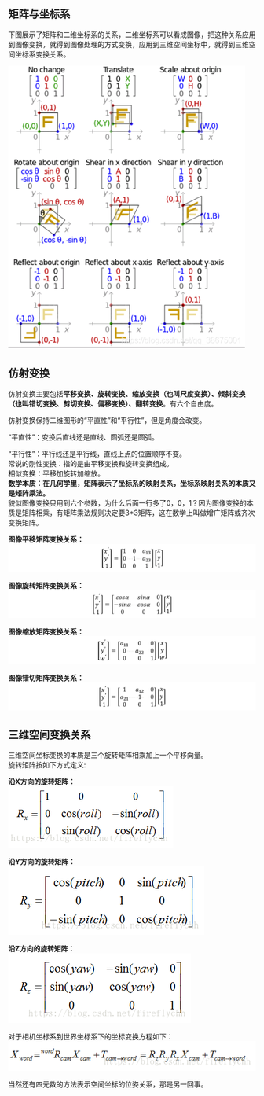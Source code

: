 ## 矩阵与坐标系

下图展示了矩阵和二维坐标系的关系，二维坐标系可以看成图像，把这种关系应用到图像变换，就得到图像处理的方式变换，应用到三维空间坐标中，就得到三维空间坐标系变换关系。

 ![在这里插入图片描述](vx_images/592605919255652.png)

## 仿射变换

仿射变换主要包括**平移变换、旋转变换、缩放变换（也叫尺度变换）、倾斜变换（也叫错切变换、剪切变换、偏移变换）、翻转变换**。有六个自由度。

仿射变换保持二维图形的“平直性”和“平行性”，但是角度会改变。

“平直性”：变换后直线还是直线、圆弧还是圆弧。

“平行性”：平行线还是平行线，直线上点的位置顺序不变。  
常说的刚性变换：指的是由平移变换和旋转变换组成。  
相似变换：平移加旋转加缩放。  
**数学本质：在几何学里，矩阵表示了坐标系的映射关系，坐标系映射关系的本质又是矩阵乘法。**  
貌似图像变换只用到六个参数，为什么后面一行多了0，0，1？因为图像变换的本质是矩阵相乘，有矩阵乘法规则决定要3\*3矩阵，这在数学上叫做增广矩阵或齐次变换矩阵。 
 
**图像平移矩阵变换关系：**  
![在这里插入图片描述](vx_images/588525919236973.png)  


**图像旋转矩阵变换关系：**
![在这里插入图片描述](vx_images/587445919258358.png)


**图像缩放矩阵变换关系：**
![在这里插入图片描述](vx_images/586115919237816.png)


**图像错切矩阵变换关系：**
![在这里插入图片描述](vx_images/585045919245246.png)

## 三维空间变换关系

三维空间坐标变换的本质是三个旋转矩阵相乘加上一个平移向量。  
旋转矩阵按如下方式定义:

**沿X方向的旋转矩阵：**  
![在这里插入图片描述](vx_images/582945919234769.png)  

**沿Y方向的旋转矩阵：**  
![在这里插入图片描述](vx_images/580865919247778.png)  

**沿Z方向的旋转矩阵：**  
![在这里插入图片描述](vx_images/578835919260438.png)


对于相机坐标系到世界坐标系下的坐标变换方程如下：
![在这里插入图片描述](vx_images/576755919261427.png)  

当然还有四元数的方法表示空间坐标的位姿关系，那是另一回事。
